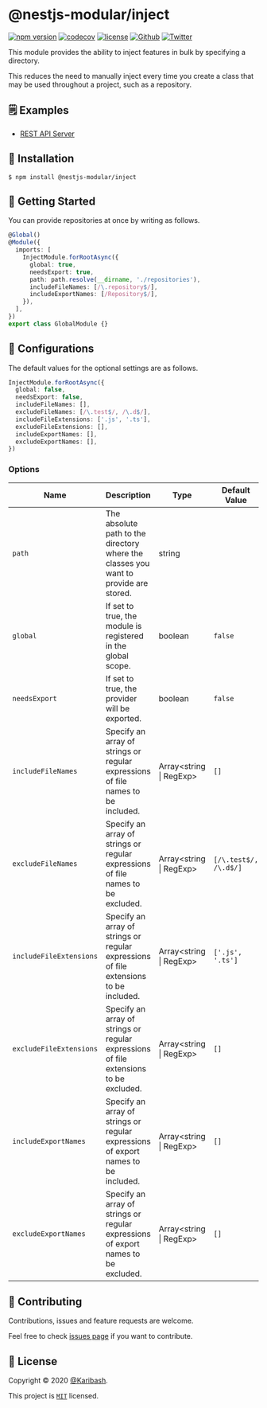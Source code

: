 # @nestjs-modular/inject

[![npm version][npm-version-badge]][npm-version-link]
[![codecov][coverage-badge]][coverage-link]
[![license][license-badge]][license-link]
[![Github][github-follower-badge]][github-follower-link]
[![Twitter][twitter-follower-badge]][twitter-follower-link]

This module provides the ability to inject features in bulk by specifying a directory.

This reduces the need to manually inject every time you create a class that may be used throughout a project, such as a repository.

## 🗒 Examples

- [REST API Server](../../examples/inject)

## 🚀 Installation

```
$ npm install @nestjs-modular/inject
```

## 👏 Getting Started

You can provide repositories at once by writing as follows.

```ts
@Global()
@Module({
  imports: [
    InjectModule.forRootAsync({
      global: true,
      needsExport: true,
      path: path.resolve(__dirname, './repositories'),
      includeFileNames: [/\.repository$/],
      includeExportNames: [/Repository$/],
    }),
  ],
})
export class GlobalModule {}
```

## 🔧 Configurations

The default values for the optional settings are as follows.

```ts
InjectModule.forRootAsync({
  global: false,
  needsExport: false,
  includeFileNames: [],
  excludeFileNames: [/\.test$/, /\.d$/],
  includeFileExtensions: ['.js', '.ts'],
  excludeFileExtensions: [],
  includeExportNames: [],
  excludeExportNames: [],
})
```

### Options

| Name                    | Description                                                                           | Type                        | Default Value         |
|-------------------------|---------------------------------------------------------------------------------------|-----------------------------|-----------------------|
| `path`                  | The absolute path to the directory where the classes you want to provide are stored.  | string                      |                       |
| `global`                | If set to true, the module is registered in the global scope.                         | boolean                     | `false`               |
| `needsExport`           | If set to true, the provider will be exported.                                        | boolean                     | `false`               |
| `includeFileNames`      | Specify an array of strings or regular expressions of file names to be included.      | Array<string &#124; RegExp> | `[]`                  |
| `excludeFileNames`      | Specify an array of strings or regular expressions of file names to be excluded.      | Array<string &#124; RegExp> | `[/\.test$/, /\.d$/]` |
| `includeFileExtensions` | Specify an array of strings or regular expressions of file extensions to be included. | Array<string &#124; RegExp> | `['.js', '.ts']`      |
| `excludeFileExtensions` | Specify an array of strings or regular expressions of file extensions to be excluded. | Array<string &#124; RegExp> | `[]`                  |
| `includeExportNames`    | Specify an array of strings or regular expressions of export names to be included.    | Array<string &#124; RegExp> | `[]`                  |
| `excludeExportNames`    | Specify an array of strings or regular expressions of export names to be excluded.    | Array<string &#124; RegExp> | `[]`                  |

## 🤝 Contributing

Contributions, issues and feature requests are welcome.

Feel free to check [issues page](https://github.com/Karibash/nestjs-modular/issues) if you want to contribute.

## 📝 License

Copyright © 2020 [@Karibash](https://twitter.com/karibash).

This project is [```MIT```](https://github.com/Karibash/nestjs-modular/blob/main/packages/inject/LICENSE) licensed.

[npm-version-badge]: https://badge.fury.io/js/@nestjs-modular%2Finject.svg
[npm-version-link]: https://www.npmjs.com/package/@nestjs-modular/inject
[coverage-badge]: https://codecov.io/gh/Karibash/nestjs-modular/branch/master/graph/badge.svg?flag=inject
[coverage-link]: https://codecov.io/gh/Karibash/nestjs-modular/tree/master/packages/inject
[license-badge]: https://img.shields.io/npm/l/@nestjs-modular%2Finject.svg
[license-link]: https://github.com/Karibash/nestjs-modular/blob/main/packages/inject/LICENSE
[github-follower-badge]: https://img.shields.io/github/followers/Karibash?label=Follow&logo=github&style=social
[github-follower-link]: https://github.com/Karibash?tab=followers
[twitter-follower-badge]: https://img.shields.io/twitter/follow/Karibash?label=Follow&style=social
[twitter-follower-link]: https://twitter.com/intent/follow?screen_name=Karibash
